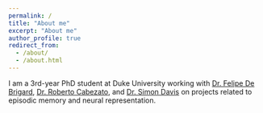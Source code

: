```yaml
---
permalink: /
title: "About me"
excerpt: "About me"
author_profile: true
redirect_from: 
  - /about/
  - /about.html
---
```


<!-- About me3
====== -->
I am a 3rd-year PhD student at Duke University working with [Dr. Felipe De Brigard](https://www.imclab.org), [Dr. Roberto Cabezato](http://cabezalab.org), and [Dr. Simon Davis](https://sites.duke.edu/electricdino/) on projects related to episodic memory and neural representation.
